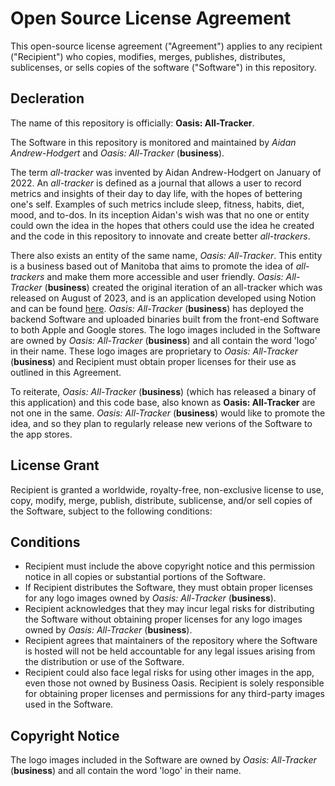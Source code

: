 # Open Source License Agreement
This open-source license agreement ("Agreement") applies to any recipient ("Recipient") who copies, modifies, merges, publishes, distributes, sublicenses, or sells copies of the software ("Software") in this repository.

## Decleration
The name of this repository is officially: **Oasis: All-Tracker**.

The Software in this repository is monitored and maintained by *Aidan Andrew-Hodgert* and *Oasis: All-Tracker* (**business**).

The term *all-tracker* was invented by Aidan Andrew-Hodgert on January of 2022. An *all-tracker* is defined as a journal that allows a user to record metrics and insights of their day to day life, with the hopes of bettering one's self. Examples of such metrics include sleep, fitness, habits, diet, mood, and to-dos. In its inception Aidan's wish was that no one or entity could own the idea in the hopes that others could use the idea he created and the code in this repository to innovate and create better *all-trackers*.

There also exists an entity of the same name, *Oasis: All-Tracker*. This entity is a business based out of Manitoba that aims to promote the idea of *all-trackers* and make them more accessible and user friendly. *Oasis: All-Tracker* (**business**) created the original iteration of an all-tracker which was released on August of 2023, and is an application developed using Notion and can be found [here](https://possible-sled-8e4.notion.site/Oasis-All-Tracker-cfa238e67485440ca3556921f4029dc1).
*Oasis: All-Tracker* (**business**) has deployed the backend Software and uploaded binaries built from the front-end Software to both Apple and Google stores. The logo images included in the Software are owned by *Oasis: All-Tracker* (**business**) and all contain the word 'logo' in their name. These logo images are proprietary to *Oasis: All-Tracker* (**business**) and Recipient must obtain proper licenses for their use as outlined in this Agreement.

To reiterate, *Oasis: All-Tracker* (**business**) (which has released a binary of this application) and this code base, also known as **Oasis: All-Tracker** are not one in the same. *Oasis: All-Tracker* (**business**) would like to promote the idea, and so they plan to regularly release new verions of the Software to the app stores.

## License Grant
Recipient is granted a worldwide, royalty-free, non-exclusive license to use, copy, modify, merge, publish, distribute, sublicense, and/or sell copies of the Software, subject to the following conditions:

## Conditions
- Recipient must include the above copyright notice and this permission notice in all copies or substantial portions of the Software.
- If Recipient distributes the Software, they must obtain proper licenses for any logo images owned by *Oasis: All-Tracker* (**business**).
- Recipient acknowledges that they may incur legal risks for distributing the Software without obtaining proper licenses for any logo images owned by *Oasis: All-Tracker* (**business**).
- Recipient agrees that maintainers of the repository where the Software is hosted will not be held accountable for any legal issues arising from the distribution or use of the Software.
- Recipient could also face legal risks for using other images in the app, even those not owned by Business Oasis. Recipient is solely responsible for obtaining proper licenses and permissions for any third-party images used in the Software.

## Copyright Notice
The logo images included in the Software are owned by *Oasis: All-Tracker* (**business**) and all contain the word 'logo' in their name.



